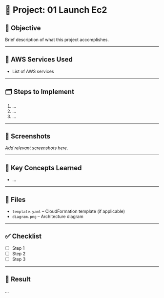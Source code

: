 # 🚀 Project: 01 Launch Ec2

## 📌 Objective
Brief description of what this project accomplishes.

---

## 🧱 AWS Services Used
- List of AWS services

---

## 🗂️ Steps to Implement

1. ...
2. ...
3. ...

---

## 📸 Screenshots
_Add relevant screenshots here._

---

## 🧠 Key Concepts Learned
- ...

---

## 📂 Files
- `template.yaml` – CloudFormation template (if applicable)
- `diagram.png` – Architecture diagram

---

## ✅ Checklist
- [ ] Step 1
- [ ] Step 2
- [ ] Step 3

---

## 🏁 Result
...
